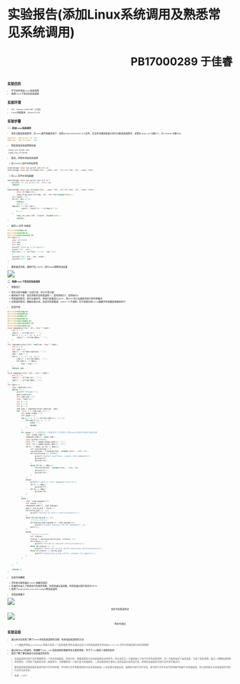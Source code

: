 # **实验报告**(添加Linux系统调用及熟悉常见系统调用) <p align = right><font size = 5>PB17000289 于佳睿</font></p>
<span style="font-size:5;font-family:华文宋体">

## **实验目的**
* 学习如何添加Linux系统调用
* 熟悉Linux下常见的系统调用
## **实验环境**
* OS：Ubuntu 14.04 i386（32位）
* Linux内核版本：Kernel 2.6.26
## **实验步骤**
**一、添加Linux系统调用**

* 首先分配系统调用号，在Linux源代码根目录下，找到include/asm/unistd_32.h文件，在文件末尾找到最大的已分配系统调用号，这里为"print_val"分配327，为"str2num"分配328。
```c
#define __NR_print_val 327
#define __NR_str2num   328
```
* 然后修改系统调用映射表
```MIPS
.long sys_print_val
.long sys_str2num 
```

* 最后，声明并添加系统调用
1. 在syscalls.h文件中添加声明
```h
asmlinkage void sys_print_val(int a);
asmlinkage void sys_str2num(char __user *str, int str_len, int __user *ret);
```
2. 在sys.c文件中添加函数
```c
asmlinkage void sys_print_val(int a){
	printk("in sys_print_val: %d\n",a);
	return;
}
asmlinkage void sys_str2num(char __user *str, int str_len, int __user *ret){
        char strtmp[100];
        copy_from_user(strtmp, str, str_len*sizeof(char));
	int count = 0;
	if(str_len == 0)
		return;
        int i = 0;
	while(i != str_len){
        	count = count*10 + strtmp[i]-'0';
		i ++; 
	}
        copy_to_user(ret, &count, sizeof(int));
        return;
}
```
* 编写test文件,并编译
```c
#include<stdio.h>
#include<unistd.h>
#include<sys/syscall.h>
int main(){
	char str[100];
	int num;
	int len;
	printf("Give me a string\n");
	scanf("%s", str);
	for(len = 0; str[len] !='\0'; len ++){
	}
	syscall(328, str, len, &num);
	syscall(327, num);
}
```
* 重新编译内核，重新打包_install，运行qemu观察测试结果

![](string.png)

**二、熟悉Linux下常见的系统调用**
* 思路设计
1. 首先对命令根据";"分成子串，并对子串计数
2. 顺序执行子串：首先判断有没有管道符"|"，若有则执行3，否则执行4
3. 有管道的情况，执行左面命令，将执行结果读入buffer，将buffer写入右面指令执行时的参数中
4. 无管道的情况，根据空格分词，形成字符串数组，fork()一个子进程，在子进程中用execvp根据字符串数组参数来执行

* 实验代码
```c
#include<string.h>
#include<stdlib.h>
#include<stdio.h>
#include<unistd.h>
#include<sys/types.h>
#include<sys/syscall.h>
#include<sys/wait.h>
void sepspace(char* str, char **cmd){
    int i = 0;
    cmd[0] = strtok(str, " ");
    for(i = 1; i < 10; i ++){
        cmd[i] = strtok(NULL, " ");
    }
}
int sepsemicolon(char *cmdline, char **cmd){
    int i = 0;
    int num = 0;
    cmd[0] = strtok(cmdline, ";");
    num = num + 1;
    for(i = 1; i < 10; i++){
        cmd[i] = strtok(NULL, ";");
        if(cmd[i] != NULL)
            num = num + 1;
    }
    return num;
}
void seppipe(char* str, char **cmd){
    int i = 0;
    cmd[0] = strtok(str, "|");
    cmd[1] = strtok(NULL, "|");
}
int main(){
    char cmdline[256];
    while (1) {
        printf("OSLab2->");
        gets(cmdline);
        int cmd_num = 0;
        char *cmd[10];
        int i = 0;
        int j = 0;
        int k = 0;
        cmd_num = sepsemicolon(cmdline, cmd);
        for (i=0; i < cmd_num; i++) {
            int pipe_index = 0;
            int pipe = 0;
            for(j = 0; j != strlen(cmd[i]); j ++){
                if(cmd[i][j] == '|'){
                    pipe = 1;
                    break;
                }
            }
            if (pipe) { //处理包含一个管道符号“|”的情况,利用popen处理命令的输入输出转换
                char *pipe_cmd[2];
                seppipe(cmd[i], pipe_cmd);
                char buffer[10000];
                FILE *fr = popen(pipe_cmd[0], "r");
                FILE *fw = popen(pipe_cmd[1], "w");
                if(fr != NULL && fw != NULL){
                    int successnum = 0;
                    successnum = fread(buffer, sizeof(char), 1000, fr);
                    if(successnum == 10000){
                        printf("Buffer overflow...Cancel the command\n");
                        pclose(fr);
                        pclose(fw);
                    }
                    else if(fw != NULL){
                        fwrite(buffer, sizeof(char), 1000, fw);
                        pclose(fr);
                        pclose(fw);
                    }
                }
                else{
                    printf("right or left command error!\n");
                    if(fr != NULL)
                        pclose(fr);
                    if(fw != NULL)
                        pclose(fw);
                }
            }
            else {
                char *cmd_nopipe[10];
                int count = 0;
                sepspace(cmd[i], cmd_nopipe);
                pid_t child_pid = fork();
                if(child_pid == -1){
                    printf("Failed to fork a child process\n");
                }
                else if(child_pid == 0){
                    //child_process
                    if(execvp(cmd_nopipe[0], cmd_nopipe)<0)
                        printf("Cannot execute the %d command\n", i);
                    exit(0);
                }
                else{
                    //parent_process
                    int status;
                    status = waitpid(child_pid, &status, 0);
                    if(status == 0)
                        printf("Failed to execute child process\n");
                    else if(status == -1)
                        printf("There are errors while executing child process\n");
                    else if(status != child_pid)
                        printf("Executing wrong child...please try again\n");
                }
            }

        }
    }

    return 0;
}
```
* 实验代码解释
1. 字符串分割是通过"strtok"函数完成的
2. 在循环中加入了很多执行失败的判断，有的是通过返回值，有的是通过指针是否为NULL
3. 使用了popen,pclose,exec,fork,waitpid等系统调用

* 实验结果展示

![](shell1.png)<p align = center>多命令和管道测试</p>
![](shell2.png)<p align = center>单命令测试</p>

## **实验总结**
* 通过本次实验我了解了kernel寻找系统调用的流程，和添加系统调用的方式
>一个函数声明加上asmlinkage,则表示这是一个系统调用,然后会通过宏定义中的系统调用号来寻找syscall_table文件中的相应部分来实现跳转
* 通过本次shell的编写，我理解了fork，exec系统调用的重要性和主要的用处，学习了exec族各个调用的区别
* 我还了解了静态编译与动态编译的区别
>动态编译的可执行文件需要附带一个的动态链接库，在执行时，需要调用其对应动态链接库中的命令。所以其优点一方面是缩小了执行文件本身的体积，另一方面是加快了编译速度，节省了系统资源。缺点一是哪怕是很简单的程序，只用到了链接库中的一两条命令，也需要附带一个相对庞大的链接库；二是如果其他计算机上没有安装对应的运行库，则用动态编译的可执行文件就不能运行。
>
>静态编译就是编译器在编译可执行文件的时候，将可执行文件需要调用的对应动态链接库(.so)中的部分提取出来，链接到可执行文件中去，使可执行文件在运行的时候不依赖于动态链接库。所以其优缺点与动态编译的可执行文件正好互补。
>
>来源：CSDN 
